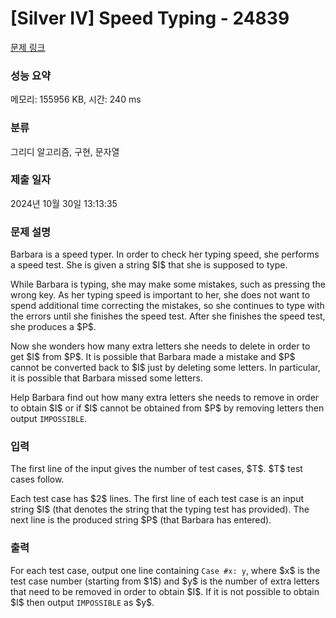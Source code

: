 # [Silver IV] Speed Typing - 24839 

[문제 링크](https://www.acmicpc.net/problem/24839) 

### 성능 요약

메모리: 155956 KB, 시간: 240 ms

### 분류

그리디 알고리즘, 구현, 문자열

### 제출 일자

2024년 10월 30일 13:13:35

### 문제 설명

<p>Barbara is a speed typer. In order to check her typing speed, she performs a speed test. She is given a string $I$ that she is supposed to type.</p>

<p>While Barbara is typing, she may make some mistakes, such as pressing the wrong key. As her typing speed is important to her, she does not want to spend additional time correcting the mistakes, so she continues to type with the errors until she finishes the speed test. After she finishes the speed test, she produces a $P$.</p>

<p>Now she wonders how many extra letters she needs to delete in order to get $I$ from $P$. It is possible that Barbara made a mistake and $P$ cannot be converted back to $I$ just by deleting some letters. In particular, it is possible that Barbara missed some letters.</p>

<p>Help Barbara find out how many extra letters she needs to remove in order to obtain $I$ or if $I$ cannot be obtained from $P$ by removing letters then output <code>IMPOSSIBLE</code>.</p>

### 입력 

 <p>The first line of the input gives the number of test cases, $T$. $T$ test cases follow.</p>

<p>Each test case has $2$ lines. The first line of each test case is an input string $I$ (that denotes the string that the typing test has provided). The next line is the produced string $P$ (that Barbara has entered).</p>

### 출력 

 <p>For each test case, output one line containing <code>Case #x: y</code>, where $x$ is the test case number (starting from $1$) and $y$ is the number of extra letters that need to be removed in order to obtain $I$. If it is not possible to obtain $I$ then output <code>IMPOSSIBLE</code> as $y$.</p>


